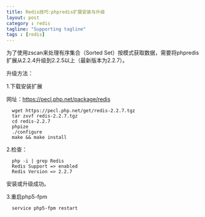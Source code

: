 ```yaml
---
title: Redis技巧:phpredis扩展安装与升级
layout: post
category : redis
tagline: "Supporting tagline"
tags : [redis]
---
```


为了使用zscan来处理有序集合（Sorted Set）按模式获取数据，需要将phpredis扩展从2.2.4升级到2.2.5以上（最新版本为2.2.7）。

升级方法：

1.下载安装扩展

网址：https://pecl.php.net/package/redis


      wget https://pecl.php.net/get/redis-2.2.7.tgz
      tar zxvf redis-2.2.7.tgz
      cd redis-2.2.7
      phpize
      ./configure
      make && make install

2.检查：

      php -i | grep Redis
      Redis Support => enabled
      Redis Version => 2.2.7

安装或升级成功。

3.重启php5-fpm

      service php5-fpm restart

